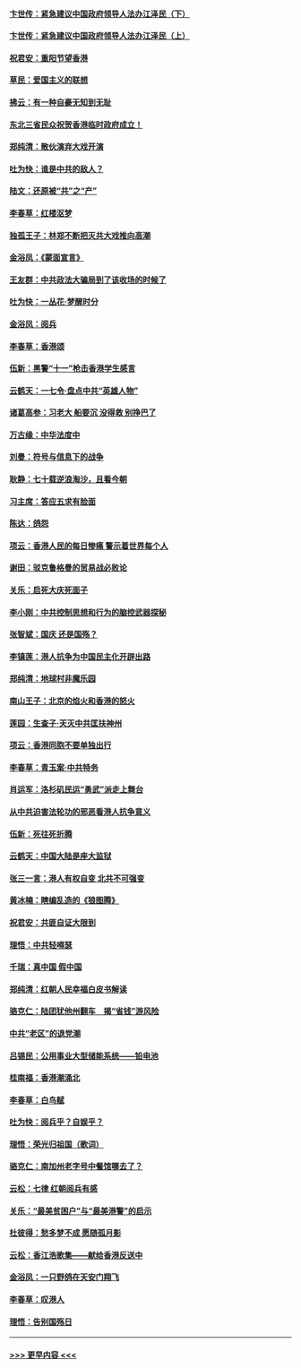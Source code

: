 #### [卞世传：紧急建议中国政府领导人法办江泽民（下）](../pages/nsc993/n11573390.md?t=10072022) 
#### [卞世传：紧急建议中国政府领导人法办江泽民（上）](../pages/nsc993/n11573208.md?t=10072022) 
#### [祝君安：重阳节望香港](../pages/nsc993/n11573190.md?t=10072022) 
#### [草民：爱国主义的联想](../pages/nsc993/n11572333.md?t=10072022) 
#### [拂云：有一种自豪无知到无耻](../pages/nsc993/n11572006.md?t=10072022) 
#### [东北三省民众祝贺香港临时政府成立！](../pages/nsc993/n11571215.md?t=10072022) 
#### [郑纯清：散伙演弃大戏开演](../pages/nsc993/n11570826.md?t=10072022) 
#### [吐为快：谁是中共的敌人？](../pages/nsc993/n11570817.md?t=10072022) 
#### [陆文：还原被“共”之“产”](../pages/nsc993/n11570798.md?t=10072022) 
#### [李春草：红楼沤梦](../pages/nsc993/n11569673.md?t=10072022) 
#### [独孤王子：林郑不断把灭共大戏推向高潮](../pages/nsc993/n11569381.md?t=10072022) 
#### [金浴凤：《蒙面宣言》](../pages/nsc993/n11569368.md?t=10072022) 
#### [王友群：中共政法大骗局到了该收场的时候了](../pages/nsc993/n11568940.md?t=10072022) 
#### [吐为快：一丛花‧梦醒时分](../pages/nsc993/n11567491.md?t=10072022) 
#### [金浴凤：阅兵](../pages/nsc993/n11567454.md?t=10072022) 
#### [李春草：香港颂](../pages/nsc993/n11567444.md?t=10072022) 
#### [伍新：黑警“十一”枪击香港学生感言](../pages/nsc993/n11567426.md?t=10072022) 
#### [云鹤天：一七令‧盘点中共“英雄人物”](../pages/nsc993/n11567091.md?t=10072022) 
#### [诸葛高参：习老大 船要沉 没得救 别挣巴了](../pages/nsc993/n11566976.md?t=10072022) 
#### [万古缘：中华法度中](../pages/nsc993/n11566726.md?t=10072022) 
#### [刘曼：符号与信息下的战争](../pages/nsc993/n11564655.md?t=10072022) 
#### [耿静：七十载逆浪淘沙，且看今朝](../pages/nsc993/n11564520.md?t=10072022) 
#### [习主席：答应五求有脸面](../pages/nsc993/n11563953.md?t=10072022) 
#### [陈达：鸽怨](../pages/nsc993/n11561879.md?t=10072022) 
#### [项云：香港人民的每日惨痛  警示着世界每个人](../pages/nsc993/n11559273.md?t=10072022) 
#### [谢田：驳克鲁格曼的贸易战必败论](../pages/nsc993/n11555840.md?t=10072022) 
#### [关乐：启死大庆死面子](../pages/nsc993/n11556823.md?t=10072022) 
#### [李小刚：中共控制思想和行为的脑控武器探秘](../pages/nsc993/n11556776.md?t=10072022) 
#### [张智斌：国庆  还是国殇？](../pages/nsc993/n11556617.md?t=10072022) 
#### [李镇莲：港人抗争为中国民主化开辟出路](../pages/nsc993/n11556570.md?t=10072022) 
#### [郑纯清：地球村非魔乐园](../pages/nsc993/n11555415.md?t=10072022) 
#### [南山王子：北京的焰火和香港的怒火](../pages/nsc993/n11555318.md?t=10072022) 
#### [莲园：生查子·天灭中共匡扶神州](../pages/nsc993/n11555302.md?t=10072022) 
#### [项云：香港同胞不要单独出行](../pages/nsc993/n11555276.md?t=10072022) 
#### [李春草：青玉案‧中共特务](../pages/nsc993/n11552356.md?t=10072022) 
#### [肖运军：洛杉矶民运“勇武”派走上舞台](../pages/nsc993/n11551595.md?t=10072022) 
#### [从中共迫害法轮功的邪恶看港人抗争意义](../pages/nsc993/n11540858.md?t=10072022) 
#### [伍新：死往死折腾](../pages/nsc993/n11550174.md?t=10072022) 
#### [云鹤天：中国大陆是座大监狱](../pages/nsc993/n11550155.md?t=10072022) 
#### [张三一言：港人有权自变 北共不可强变](../pages/nsc993/n11550132.md?t=10072022) 
#### [黄冰楠：瞎编乱造的《狼图腾》](../pages/nsc993/n11550082.md?t=10072022) 
#### [祝君安：共匪自证大限到](../pages/nsc993/n11550041.md?t=10072022) 
#### [理悟：中共轻嘚瑟](../pages/nsc993/n11547978.md?t=10072022) 
#### [千瑞：真中国 假中国](../pages/nsc993/n11547865.md?t=10072022) 
#### [郑纯清：红朝人民幸福白皮书解读](../pages/nsc993/n11547499.md?t=10072022) 
#### [骆克仁：陆团犹他州翻车　揭“省钱”游风险](../pages/nsc993/n11546977.md?t=10072022) 
#### [中共“老区”的退党潮](../pages/nsc993/n11545995.md?t=10072022) 
#### [吕锡民：公用事业大型储能系统——铅电池](../pages/nsc993/n11545701.md?t=10072022) 
#### [桂南福：香港潮涌北](../pages/nsc993/n11545682.md?t=10072022) 
#### [李春草：白鸟赋](../pages/nsc993/n11545663.md?t=10072022) 
#### [吐为快：阅兵乎？自娱乎？](../pages/nsc993/n11545625.md?t=10072022) 
#### [理悟：荣光归祖国（歌词）](../pages/nsc993/n11545616.md?t=10072022) 
#### [骆克仁：南加州老字号中餐馆哪去了？](../pages/nsc993/n11545120.md?t=10072022) 
#### [云松：七律 红朝阅兵有感](../pages/nsc993/n11542394.md?t=10072022) 
#### [关乐：“最美贫困户”与“最美港警”的启示](../pages/nsc993/n11542252.md?t=10072022) 
#### [杜彼得：愁多梦不成 愿随孤月影](../pages/nsc993/n11540296.md?t=10072022) 
#### [云松：香江浩歌集——献给香港反送中](../pages/nsc993/n11540149.md?t=10072022) 
#### [金浴凤：一只野鸽在天安门翔飞](../pages/nsc993/n11540280.md?t=10072022) 
#### [李春草：叹港人](../pages/nsc993/n11540119.md?t=10072022) 
#### [理悟：告别国殇日](../pages/nsc993/n11539610.md?t=10072022) 

----
#### [ >>> 更早内容 <<< ](../indexes/nsc993-earlier.md)
